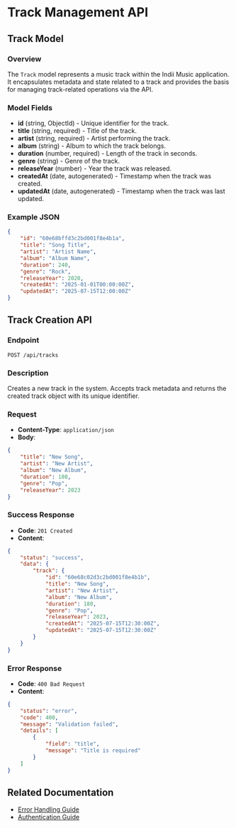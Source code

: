 # Track Management API

## Track Model

### Overview
The `Track` model represents a music track within the Indii Music application. It encapsulates metadata and state related to a track and provides the basis for managing track-related operations via the API.

### Model Fields
- **id** (string, ObjectId) - Unique identifier for the track.
- **title** (string, required) - Title of the track.
- **artist** (string, required) - Artist performing the track.
- **album** (string) - Album to which the track belongs.
- **duration** (number, required) - Length of the track in seconds.
- **genre** (string) - Genre of the track.
- **releaseYear** (number) - Year the track was released.
- **createdAt** (date, autogenerated) - Timestamp when the track was created.
- **updatedAt** (date, autogenerated) - Timestamp when the track was last updated.

### Example JSON
```json
{
    "id": "60e68bffd3c2bd001f8e4b1a",
    "title": "Song Title",
    "artist": "Artist Name",
    "album": "Album Name",
    "duration": 240,
    "genre": "Rock",
    "releaseYear": 2020,
    "createdAt": "2025-01-01T00:00:00Z",
    "updatedAt": "2025-07-15T12:00:00Z"
}
```

## Track Creation API

### Endpoint
`POST /api/tracks`

### Description
Creates a new track in the system. Accepts track metadata and returns the created track object with its unique identifier.

### Request
- **Content-Type**: `application/json`
- **Body**: 
```json
{
    "title": "New Song",
    "artist": "New Artist",
    "album": "New Album",
    "duration": 180,
    "genre": "Pop",
    "releaseYear": 2023
}
```

### Success Response
- **Code**: `201 Created`
- **Content**:
```json
{
    "status": "success",
    "data": {
        "track": {
            "id": "60e68c02d3c2bd001f8e4b1b",
            "title": "New Song",
            "artist": "New Artist",
            "album": "New Album",
            "duration": 180,
            "genre": "Pop",
            "releaseYear": 2023,
            "createdAt": "2025-07-15T12:30:00Z",
            "updatedAt": "2025-07-15T12:30:00Z"
        }
    }
}
```

### Error Response
- **Code**: `400 Bad Request`
- **Content**:
```json
{
    "status": "error",
    "code": 400,
    "message": "Validation failed",
    "details": [
        {
            "field": "title",
            "message": "Title is required"
        }
    ]
}
```

## Related Documentation
- [Error Handling Guide](error-handling.md)
- [Authentication Guide](auth-guide.md)
